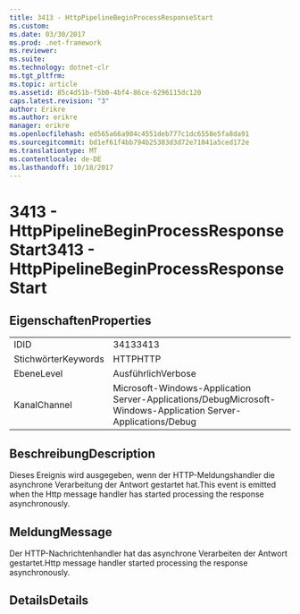 ```yaml
---
title: 3413 - HttpPipelineBeginProcessResponseStart
ms.custom: 
ms.date: 03/30/2017
ms.prod: .net-framework
ms.reviewer: 
ms.suite: 
ms.technology: dotnet-clr
ms.tgt_pltfrm: 
ms.topic: article
ms.assetid: 85c4d51b-f5b0-4bf4-86ce-6296115dc120
caps.latest.revision: "3"
author: Erikre
ms.author: erikre
manager: erikre
ms.openlocfilehash: ed565a66a904c4551deb777c1dc6558e5fa8da91
ms.sourcegitcommit: bd1ef61f4bb794b25383d3d72e71041a5ced172e
ms.translationtype: MT
ms.contentlocale: de-DE
ms.lasthandoff: 10/18/2017
---
```

# <a name="3413---httppipelinebeginprocessresponsestart"></a><span data-ttu-id="3fcdb-102">3413 - HttpPipelineBeginProcessResponseStart</span><span class="sxs-lookup"><span data-stu-id="3fcdb-102">3413 - HttpPipelineBeginProcessResponseStart</span></span>
## <a name="properties"></a><span data-ttu-id="3fcdb-103">Eigenschaften</span><span class="sxs-lookup"><span data-stu-id="3fcdb-103">Properties</span></span>  
  
|||  
|-|-|  
|<span data-ttu-id="3fcdb-104">ID</span><span class="sxs-lookup"><span data-stu-id="3fcdb-104">ID</span></span>|<span data-ttu-id="3fcdb-105">3413</span><span class="sxs-lookup"><span data-stu-id="3fcdb-105">3413</span></span>|  
|<span data-ttu-id="3fcdb-106">Stichwörter</span><span class="sxs-lookup"><span data-stu-id="3fcdb-106">Keywords</span></span>|<span data-ttu-id="3fcdb-107">HTTP</span><span class="sxs-lookup"><span data-stu-id="3fcdb-107">HTTP</span></span>|  
|<span data-ttu-id="3fcdb-108">Ebene</span><span class="sxs-lookup"><span data-stu-id="3fcdb-108">Level</span></span>|<span data-ttu-id="3fcdb-109">Ausführlich</span><span class="sxs-lookup"><span data-stu-id="3fcdb-109">Verbose</span></span>|  
|<span data-ttu-id="3fcdb-110">Kanal</span><span class="sxs-lookup"><span data-stu-id="3fcdb-110">Channel</span></span>|<span data-ttu-id="3fcdb-111">Microsoft-Windows-Application Server-Applications/Debug</span><span class="sxs-lookup"><span data-stu-id="3fcdb-111">Microsoft-Windows-Application Server-Applications/Debug</span></span>|  
  
## <a name="description"></a><span data-ttu-id="3fcdb-112">Beschreibung</span><span class="sxs-lookup"><span data-stu-id="3fcdb-112">Description</span></span>  
 <span data-ttu-id="3fcdb-113">Dieses Ereignis wird ausgegeben, wenn der HTTP-Meldungshandler die asynchrone Verarbeitung der Antwort gestartet hat.</span><span class="sxs-lookup"><span data-stu-id="3fcdb-113">This event is emitted when the Http message handler has started processing the response asynchronously.</span></span>  
  
## <a name="message"></a><span data-ttu-id="3fcdb-114">Meldung</span><span class="sxs-lookup"><span data-stu-id="3fcdb-114">Message</span></span>  
 <span data-ttu-id="3fcdb-115">Der HTTP-Nachrichtenhandler hat das asynchrone Verarbeiten der Antwort gestartet.</span><span class="sxs-lookup"><span data-stu-id="3fcdb-115">Http message handler started processing the response asynchronously.</span></span>  
  
## <a name="details"></a><span data-ttu-id="3fcdb-116">Details</span><span class="sxs-lookup"><span data-stu-id="3fcdb-116">Details</span></span>
